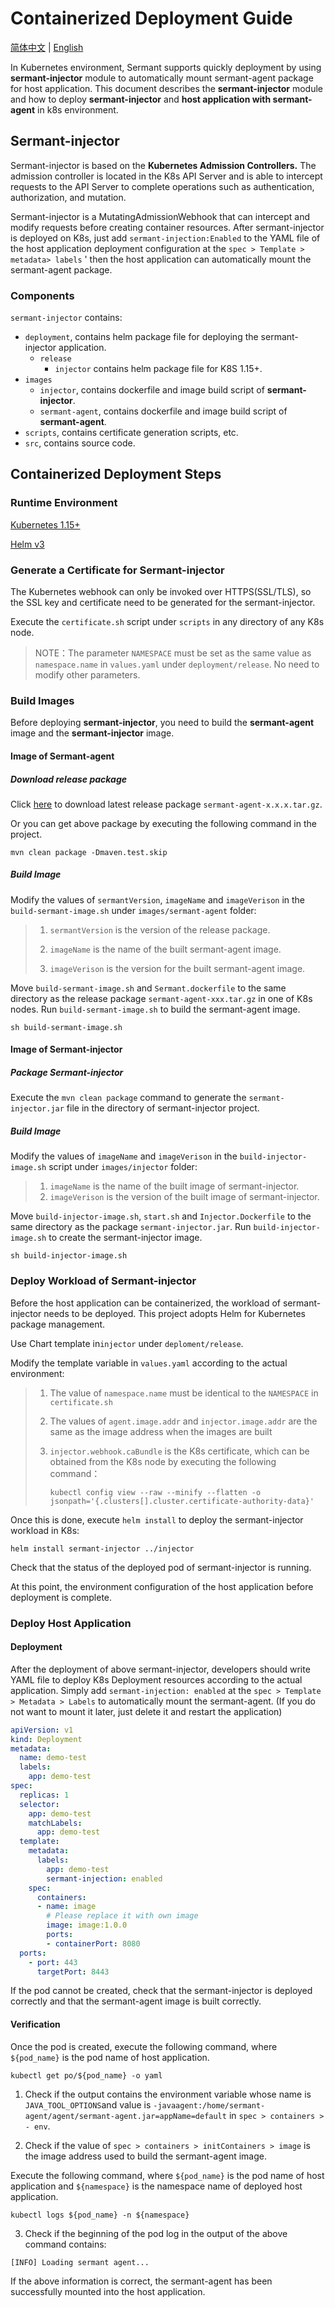 # Containerized Deployment Guide

[简体中文](injector-zh.md) | [English](injector.md)

In Kubernetes environment, Sermant supports quickly deployment by using **sermant-injector** module to automatically mount sermant-agent package for host application. This document describes the **sermant-injector** module and how to deploy **sermant-injector** and **host application with sermant-agent** in k8s environment.

## Sermant-injector
Sermant-injector is based on the **Kubernetes Admission Controllers.** The admission controller is located in the K8s API Server and is able to intercept requests to the API Server to complete operations such as authentication, authorization, and mutation.

Sermant-injector is a MutatingAdmissionWebhook that can intercept and modify requests before creating container resources. After sermant-injector is deployed on K8s, just add `sermant-injection:Enabled` to the YAML file of the host application deployment configuration at the `spec > Template > metadata> labels` ' then the host application can automatically mount the sermant-agent package.

### Components
`sermant-injector` contains:

- `deployment`, contains helm package file for deploying the sermant-injector application.
  - `release`
    - `injector` contains helm package file for K8S 1.15+.
- `images`
  - `injector`, contains dockerfile and image build script of **sermant-injector**.
  - `sermant-agent`, contains dockerfile and image build script of **sermant-agent**.
- `scripts`, contains certificate generation scripts, etc.
- `src`, contains source code.

## Containerized Deployment Steps

### **Runtime Environment**
[Kubernetes 1.15+](https://kubernetes.io/)

[Helm v3](https://helm.sh/)

### Generate a Certificate for Sermant-injector

The Kubernetes webhook can only be invoked over HTTPS(SSL/TLS), so the SSL key and certificate need to be generated for the sermant-injector.

Execute the `certificate.sh` script under `scripts` in any directory of any K8s node.

> NOTE：The parameter `NAMESPACE` must be set as the same value as `namespace.name` in `values.yaml` under `deployment/release`. No need to modify other parameters.

### Build Images

Before deploying **sermant-injector**, you need to build the **sermant-agent** image and the **sermant-injector** image.

#### Image of Sermant-agent

##### Download release package

Click [here](https://github.com/huaweicloud/Sermant/releases) to download latest release package `sermant-agent-x.x.x.tar.gz`.

Or you can get above package by executing the following command in the project.

```shell
mvn clean package -Dmaven.test.skip
```

##### Build Image

Modify the values of `sermantVersion`, `imageName` and `imageVerison` in the `build-sermant-image.sh` under `images/sermant-agent` folder:

> 1. `sermantVersion` is the version of the release package.
>
> 2. `imageName` is the name of the built sermant-agent image.
>
> 3. `imageVerison` is the version for the built sermant-agent image.

Move `build-sermant-image.sh` and `Sermant.dockerfile` to the same directory as the release package `sermant-agent-xxx.tar.gz` in one of K8s nodes. Run `build-sermant-image.sh` to build the sermant-agent image.

```shell
sh build-sermant-image.sh
```

#### Image of Sermant-injector

##### Package Sermant-injector

Execute the `mvn clean package` command to generate the `sermant-injector.jar` file in the directory of sermant-injector project.

##### Build Image

Modify the values of `imageName` and `imageVerison` in the `build-injector-image.sh` script under `images/injector` folder:

> 1. `imageName` is the name of the built image of sermant-injector.
> 2. `imageVerison` is the version of the built image of sermant-injector.

Move `build-injector-image.sh`, `start.sh` and `Injector.Dockerfile` to the same directory as the package `sermant-injector.jar`. Run `build-injector-image.sh` to create the sermant-injector image.

```shell
sh build-injector-image.sh
```

### Deploy Workload of Sermant-injector 

Before the host application can be containerized, the workload of sermant-injector needs to be deployed. This project adopts Helm for Kubernetes package management.

Use Chart template in`injector` under `deploment/release`.

Modify the template variable in `values.yaml` according to the actual environment:

> 1. The value of `namespace.name` must be identical to the `NAMESPACE` in `certificate.sh`
>
> 2. The values of `agent.image.addr` and `injector.image.addr` are the same as the image address when the images are built
>
> 3. `injector.webhook.caBundle` is the K8s certificate, which can be obtained from the K8s node by executing the following command：
>
>    ```shell
>    kubectl config view --raw --minify --flatten -o jsonpath='{.clusters[].cluster.certificate-authority-data}'
>    ```

Once this is done, execute `helm install` to deploy the sermant-injector workload in K8s:

```shell
helm install sermant-injector ../injector
```

Check that the status of the deployed pod of sermant-injector is running.

At this point, the environment configuration of the host application before deployment is complete.

### Deploy Host Application 

#### Deployment

After the deployment of above sermant-injector, developers should write YAML file to deploy K8s Deployment resources according to the actual application. Simply add `sermant-injection: enabled` at the `spec > Template > Metadata > Labels` to automatically mount the sermant-agent. (If you do not want to mount it later, just delete it and restart the application)

```yaml
apiVersion: v1
kind: Deployment
metadata:
  name: demo-test
  labels:
    app: demo-test
spec:
  replicas: 1
  selector:
    app: demo-test
    matchLabels:
      app: demo-test
  template:
    metadata:
      labels:
        app: demo-test
        sermant-injection: enabled
    spec:
      containers:
      - name: image
        # Please replace it with own image
        image: image:1.0.0
        ports: 
        - containerPort: 8080
  ports:
    - port: 443
      targetPort: 8443
```

If the pod cannot be created, check that the sermant-injector is deployed correctly and that the sermant-agent image is built correctly.

#### Verification

Once the pod is created, execute the following command, where `${pod_name}` is the pod name of host application.

```shell
kubectl get po/${pod_name} -o yaml
```

1. Check if the output contains the environment variable whose name is `JAVA_TOOL_OPTIONS`and value is `-javaagent:/home/sermant-agent/agent/sermant-agent.jar=appName=default` in `spec > containers > - env`.

2. Check if the value of `spec > containers > initContainers > image` is the image address used to build the sermant-agent image.

Execute the following command, where `${pod_name}` is the pod name of host application and `${namespace}` is the namespace name of deployed host application.

```shell
kubectl logs ${pod_name} -n ${namespace}
```

3. Check if the beginning of the pod log in the output of the above command contains:

```
[INFO] Loading sermant agent...
```

If the above information is correct, the sermant-agent has been successfully mounted into the host application.
